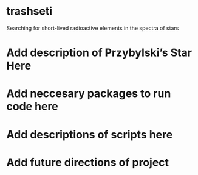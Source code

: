 # trashseti
Searching for short-lived radioactive elements in the spectra of stars

# Add description of Przybylski’s Star Here

# Add neccesary packages to run code here

# Add descriptions of scripts here

# Add future directions of project
